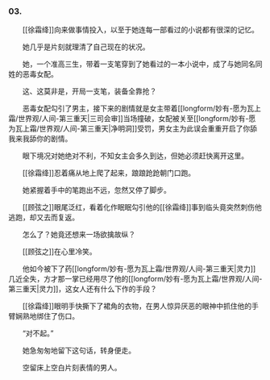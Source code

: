 ### 03.

　　[[徐霜绛]]向来做事情投入，以至于她连每一部看过的小说都有很深的记忆。

　　她几乎是片刻就理清了自己现在的状况。

　　她，一个准高三生，带着一支笔穿到了她看过的一本小说中，成了与她同名同姓的恶毒女配。

　　这、这莫非是，开局一支笔，装备全靠抢？

　　恶毒女配勾引了男主，接下来的剧情就是女主带着[[longform/妙有-愿为瓦上霜/世界观/人间-第三重天|三司会审]]当场撞破，女配被关至[[longform/妙有-愿为瓦上霜/世界观/人间-第三重天|净明洞]]受罚，男女主为此误会重重开启了你舔我来我舔你的剧情。

　　眼下境况对她绝对不利，不知女主会多久到达，但她必须赶快离开这里。

　　[[徐霜绛]]忍着痛从地上爬了起来，踉踉跄跄朝门口跑。

　　她紧握着手中的笔跑出不远，忽然又停了脚步。

　　[[顾弦之]]眼尾泛红，看着化作眠眠勾引他的[[徐霜绛]]事到临头竟突然刺伤他逃跑，却又去而复返。

　　怎么了？她竟还想来一场欲擒故纵？

　　[[顾弦之]]在心里冷笑。

　　他如今被下了药[[longform/妙有-愿为瓦上霜/世界观/人间-第三重天|灵力]]几近全失，方才那一掌已经用尽了他的[[longform/妙有-愿为瓦上霜/世界观/人间-第三重天|灵力]]，这女人还有什么下作的手段？

　　[[徐霜绛]]眼明手快撕下了裙角的衣物，在男人惊异厌恶的眼神中抓住他的手臂娴熟地绑住了伤口。

　　“对不起。”

　　她急匆匆地留下这句话，转身便走。

　　空留床上空白片刻表情的男人。